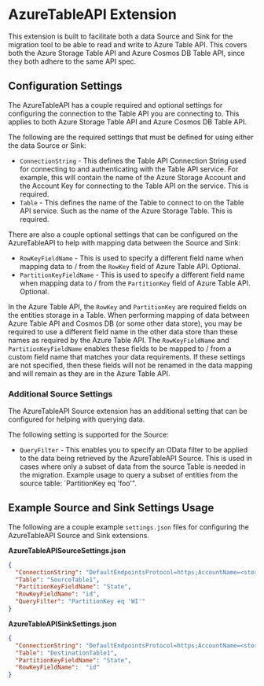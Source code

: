 # AzureTableAPI Extension

This extension is built to facilitate both a data Source and Sink for the migration tool to be able to read and write to Azure Table API. This covers both the Azure Storage Table API and Azure Cosmos DB Table API, since they both adhere to the same API spec.

## Configuration Settings

The AzureTableAPI has a couple required and optional settings for configuring the connection to the Table API you are connecting to. This applies to both Azure Storage Table API and Azure Cosmos DB Table API.

The following are the required settings that must be defined for using either the data Source or Sink:

- `ConnectionString` - This defines the Table API Connection String used for connecting to and authenticating with the Table API service. For example, this will contain the name of the Azure Storage Account and the Account Key for connecting to the Table API on the service. This is required.
- `Table` - This defines the name of the Table to connect to on the Table API service. Such as the name of the Azure Storage Table. This is required.

There are also a couple optional settings that can be configured on the AzureTableAPI to help with mapping data between the Source and Sink:

- `RowKeyFieldName` - This is used to specify a different field name when mapping data to / from the `RowKey` field of Azure Table API. Optional.
- `PartitionKeyFieldName` - This is used to specify a different field name when mapping data to / from the `PartitionKey` field of Azure Table API. Optional.

In the Azure Table API, the `RowKey` and `PartitionKey` are required fields on the entities storage in a Table. When performing mapping of data between Azure Table API and Cosmos DB (or some other data store), you may be required to use a different field name in the other data store than these names as required by the Azure Table API. The `RowKeyFieldName` and `PartitionKeyFieldName` enables these fields to be mapped to / from a custom field name that matches your data requirements. If these settings are not specified, then these fields will not be renamed in the data mapping and will remain as they are in the Azure Table API.

### Additional Source Settings

The AzureTableAPI Source extension has an additional setting that can be configured for helping with querying data.

The following setting is supported for the Source:

- `QueryFilter` - This enables you to specify an OData filter to be applied to the data being retrieved by the AzureTableAPI Source. This is used in cases where only a subset of data from the source Table is needed in the migration. Example usage to query a subset of entities from the source table: `PartitionKey eq 'foo'".

## Example Source and Sink Settings Usage

The following are a couple example `settings.json` files for configuring the AzureTableAPI Source and Sink extensions.

**AzureTableAPISourceSettings.json**

```json
{
  "ConnectionString": "DefaultEndpointsProtocol=https;AccountName=<storage-account-name>;AccountKey=<key>;EndpointSuffix=core.windows.net",
  "Table": "SourceTable1",
  "PartitionKeyFieldName": "State",
  "RowKeyFieldName": "id",
  "QueryFilter": "PartitionKey eq 'WI'"
}
```

**AzureTableAPISinkSettings.json**

```json
{
  "ConnectionString": "DefaultEndpointsProtocol=https;AccountName=<storage-account-name>;AccountKey=<key>;EndpointSuffix=core.windows.net",
  "Table": "DestinationTable1",
  "PartitionKeyFieldName": "State",
  "RowKeyFieldName":  "id"
}
```
